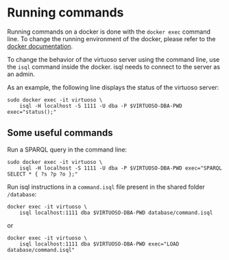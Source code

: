 # Running commands
Running commands on a docker is done with the `docker exec` command line. To change the running environment of the docker, please refer to the [docker documentation](https://docs.docker.com/engine/reference/commandline/exec/).

To change the behavior of the virtuoso server using the command line, use the `isql` command inside the docker.
isql needs to connect to the server as an admin.

As an example, the following line displays the status of the virtuoso server:
```
sudo docker exec -it virtuoso \
    isql -H localhost -S 1111 -U dba -P $VIRTUOSO-DBA-PWD exec="status();"
```

## Some useful commands

Run a SPARQL query in the command line:
```
sudo docker exec -it virtuoso \
    isql -H localhost -S 1111 -U dba -P $VIRTUOSO-DBA-PWD exec="SPARQL SELECT * { ?s ?p ?o };"
```

Run isql instructions in a `command.isql` file present in the shared folder `/database`:
```
docker exec -it virtuoso \
    isql localhost:1111 dba $VIRTUOSO-DBA-PWD database/command.isql
```
or
```
docker exec -it virtuoso \
    isql localhost:1111 dba $VIRTUOSO-DBA-PWD exec="LOAD database/command.isql"
```
